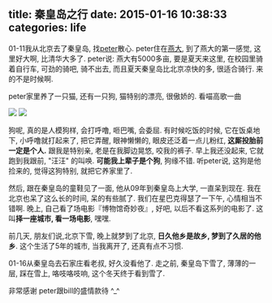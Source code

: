 title: 秦皇岛之行
date: 2015-01-16 10:38:33
categories: life
---

01-11我从北京去了秦皇岛, 找[peter](https://github.com/happypeter)散心. peter住在[燕大](http://zh.wikipedia.org/wiki/%E7%87%95%E5%B1%B1%E5%A4%A7%E5%AD%A6), 到了燕大的第一感觉, 这里好大啊, 比清华大多了.
peter说: 燕大有5000多亩, 要是夏天来这里, 在校园里骑着自行车, 可劲的骑吧, 骑不出去,
而且夏天秦皇岛比北京凉快的多, 很适合骑行. 来的不是时候啊.

peter家里养了一只猫, 还有一只狗, 猫特别的漂亮, 很傲娇的. 看喵高歌一曲

![](http://7sbqv9.com1.z0.glb.clouddn.com/miao_1.jpg)
![](http://7sbqv9.com1.z0.glb.clouddn.com/miao_2.jpg)

狗呢, 真的是人模狗样, 会打呼噜, 咂巴嘴, 会委屈. 有时候吃饭的时候, 它在饭桌地下, 小呼噜就打起来了,
把它弄醒, 眼神懒懒的, 眼皮还泛着一点儿粉红, **这厮投胎前一定是个人.**
跟我是特别亲, 老是在我脚边晃悠, 咬我的裤子. 早上我还没起来, 它就跑到我跟前,
"汪汪" 的叫唤. **可能我上辈子是个狗**, 狗缘不错.
听peter说, 这狗是他捡来的, 觉得这狗特别, 就把它养家里了.

然后, 跟在秦皇岛的童鞋见了一面, 他从09年到秦皇岛上大学, 一直呆到现在.
我在北京也呆了这么长的时间, 呆的有些腻了. 我们在星巴克得瑟了一下午, 心情相当不错啊.
晚上, 自己看了场电影『博物馆奇妙夜』, 好吧, 以后不看这系列的电影了.
这叫**择一座城市, 看一场电影**, 嘿嘿.

前几天, 朋友们说,北京下雪, 晚上就梦到了北京, **日久他乡是故乡, 梦到了久居的他乡**.
这个生活了5年的城市, 当我离开了, 还真有点不习惯.

01-16从秦皇岛去石家庄看老叔, 好久没看他了. 走之前, 秦皇岛下雪了,
薄薄的一层, 踩在雪上, 咯吱咯吱响, 这个冬天终于看到雪了.

非常感谢 peter跟bill的盛情款待 ^_^
